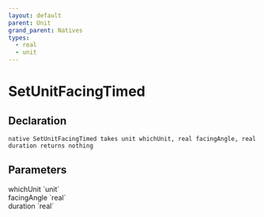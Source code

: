```yaml
---
layout: default
parent: Unit
grand_parent: Natives
types:
  - real
  - unit
---
```


# SetUnitFacingTimed

## Declaration

```
native SetUnitFacingTimed takes unit whichUnit, real facingAngle, real duration returns nothing
```

## Parameters
<dl>
  <dt>whichUnit `unit`</dt>
  <dd></dd>

  <dt>facingAngle `real`</dt>
  <dd></dd>

  <dt>duration `real`</dt>
  <dd></dd>
</dl>
